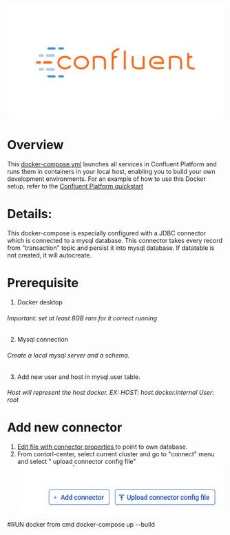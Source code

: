 ![image](logo.jpg)

# Overview

This [docker-compose.yml](docker-compose.yml) launches all services in Confluent Platform and runs them in containers in your local host, enabling you to build your own development environments.
For an example of how to use this Docker setup, refer to the [Confluent Platform quickstart](https://docs.confluent.io/current/quickstart/index.html?utm_source=github&utm_medium=demo&utm_campaign=ch.examples_type.community_content.cp-all-in-one)

# Details: 

This docker-compose is especially configured with a JDBC connector which is connected to a mysql database. This connector takes every record from "transaction" topic and persist it into mysql database. If datatable is not created, it will autocreate.

# Prerequisite

1. Docker desktop
###### Important: set at least 8GB ram for it correct running
2. Mysql connection 
###### Create a local mysql server and a schema.
3. Add new user and host in mysql.user table.   
###### Host will represent the host docker. EX: HOST: host.docker.internal	User: root

# Add new connector
 1. [Edit file with connector properties ](connector_config.properties) to point to own database.
 2. From contorl-center, select current cluster and go to "connect" menu and select  " upload connector config file" ![image](doc%20images/add_connector.PNG)
 
 

#RUN docker from cmd
docker-compose up --build